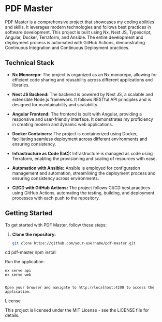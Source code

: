 # PDF Master

PDF Master is a comprehensive project that showcases my coding abilities and skills. It leverages modern technologies and follows best practices in software development. This project is built using Nx, Nest JS, Typescript, Angular, Docker, Terraform, and Ansible. The entire development and deployment process is automated with GitHub Actions, demonstrating Continuous Integration and Continuous Deployment practices.

## Technical Stack

- **Nx Monorepo:** The project is organized as an Nx monorepo, allowing for efficient code sharing and reusability across different applications and libraries.

- **Nest JS Backend:** The backend is powered by Nest JS, a scalable and extensible Node.js framework. It follows RESTful API principles and is designed for maintainability and scalability.

- **Angular Frontend:** The frontend is built with Angular, providing a responsive and user-friendly interface. It demonstrates my proficiency in creating modern and dynamic web applications.

- **Docker Containers:** The project is containerized using Docker, facilitating seamless deployment across different environments and ensuring consistency.

- **Infrastructure as Code (IaC):** Infrastructure is managed as code using Terraform, enabling the provisioning and scaling of resources with ease.

- **Automation with Ansible:** Ansible is employed for configuration management and automation, streamlining the deployment process and ensuring consistency across environments.

- **CI/CD with GitHub Actions:** The project follows CI/CD best practices using GitHub Actions, automating the testing, building, and deployment processes with each push to the repository.

## Getting Started

To get started with PDF Master, follow these steps:

1. **Clone the repository:**
   ```bash
   git clone https://github.com/your-username/pdf-master.git


cd pdf-master
npm install

Run the application:

    nx serve api
    nx serve web


    Open your browser and navigate to http://localhost:4200 to access the application.

License

This project is licensed under the MIT License - see the LICENSE file for details.
